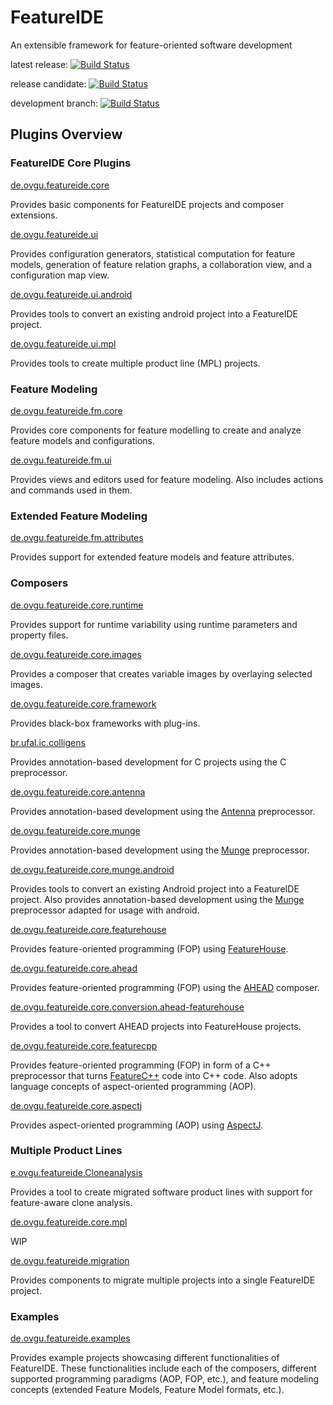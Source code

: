 # FeatureIDE

An extensible framework for feature-oriented software development

latest release:
[![Build Status](https://travis-ci.org/FeatureIDE/FeatureIDE.svg?branch=master)](https://travis-ci.org/FeatureIDE/FeatureIDE)

release candidate:
[![Build Status](https://travis-ci.org/FeatureIDE/FeatureIDE.svg?branch=release3.6)](https://travis-ci.org/FeatureIDE/FeatureIDE)

development branch:
[![Build Status](https://travis-ci.org/FeatureIDE/FeatureIDE.svg?branch=develop)](https://travis-ci.org/FeatureIDE/FeatureIDE)

## Plugins Overview

### FeatureIDE Core Plugins

[de.ovgu.featureide.core](https://github.com/FeatureIDE/FeatureIDE/tree/develop/plugins/de.ovgu.featureide.core)

Provides basic components for FeatureIDE projects and composer extensions.

[de.ovgu.featureide.ui](https://github.com/FeatureIDE/FeatureIDE/tree/develop/plugins/de.ovgu.featureide.ui)

Provides configuration generators, statistical computation for feature models, generation of feature relation graphs, a collaboration view, and a configuration map view.

[de.ovgu.featureide.ui.android](https://github.com/FeatureIDE/FeatureIDE/tree/develop/plugins/de.ovgu.featureide.ui.android)

Provides tools to convert an existing android project into a FeatureIDE project.

[de.ovgu.featureide.ui.mpl](https://github.com/FeatureIDE/FeatureIDE/tree/develop/plugins/de.ovgu.featureide.ui.mpl)

Provides tools to create multiple product line (MPL) projects.

### Feature Modeling

[de.ovgu.featureide.fm.core](https://github.com/FeatureIDE/FeatureIDE/tree/develop/plugins/de.ovgu.featureide.fm.core)

Provides core components for feature modelling to create and analyze feature models and configurations.

[de.ovgu.featureide.fm.ui](https://github.com/FeatureIDE/FeatureIDE/tree/develop/plugins/de.ovgu.featureide.fm.ui)

Provides views and editors used for feature modeling. Also includes actions and commands used in them.

### Extended Feature Modeling

[de.ovgu.featureide.fm.attributes](https://github.com/FeatureIDE/FeatureIDE/tree/develop/plugins/de.ovgu.featureide.attributes/src/de/ovgu/featureide/fm/attributes)

Provides support for extended feature models and feature attributes.

### Composers

[de.ovgu.featureide.core.runtime](https://github.com/FeatureIDE/FeatureIDE/tree/develop/plugins/de.ovgu.featureide.core.runtime)

Provides support for runtime variability using runtime parameters and property files.

[de.ovgu.featureide.core.images](https://github.com/FeatureIDE/FeatureIDE/tree/develop/plugins/de.ovgu.featureide.core.images)

Provides a composer that creates variable images by overlaying selected images.

[de.ovgu.featureide.core.framework](https://github.com/FeatureIDE/FeatureIDE/tree/develop/plugins/de.ovgu.featureide.core.framework)

Provides black-box frameworks with plug-ins.

[br.ufal.ic.colligens](https://github.com/FeatureIDE/FeatureIDE/tree/develop/plugins/br.ufal.ic.colligens)

Provides annotation-based development for C projects using the C preprocessor.

[de.ovgu.featureide.core.antenna](https://github.com/FeatureIDE/FeatureIDE/tree/develop/plugins/de.ovgu.featureide.core.antenna)

Provides annotation-based development using the [Antenna](https://sourceforge.net/projects/antenna/) preprocessor.

[de.ovgu.featureide.core.munge](https://github.com/FeatureIDE/FeatureIDE/tree/develop/plugins/de.ovgu.featureide.core.munge)

Provides annotation-based development using the [Munge](https://github.com/sonatype/munge-maven-plugin) preprocessor.

[de.ovgu.featureide.core.munge.android](https://github.com/FeatureIDE/FeatureIDE/tree/develop/plugins/de.ovgu.featureide.core.munge.android)

Provides tools to convert an existing Android project into a FeatureIDE project. Also provides annotation-based development using the [Munge](https://github.com/sonatype/munge-maven-plugin) preprocessor adapted for usage with android.

[de.ovgu.featureide.core.featurehouse](https://github.com/FeatureIDE/FeatureIDE/tree/develop/plugins/de.ovgu.featureide.core.featurehouse)

Provides feature-oriented programming (FOP) using [FeatureHouse](http://www.fosd.de/fh).

[de.ovgu.featureide.core.ahead](https://github.com/FeatureIDE/FeatureIDE/tree/develop/plugins/de.ovgu.featureide.core.ahead)

Provides feature-oriented programming (FOP) using the [AHEAD](http://www.cs.utexas.edu/users/schwartz/ATS.html) composer.

[de.ovgu.featureide.core.conversion.ahead-featurehouse](https://github.com/FeatureIDE/FeatureIDE/tree/develop/plugins/de.ovgu.featureide.core.conversion.ahead-featurehouse)

Provides a tool to convert AHEAD projects into FeatureHouse projects.

[de.ovgu.featureide.core.featurecpp](https://github.com/FeatureIDE/FeatureIDE/tree/develop/plugins/de.ovgu.featureide.core.featurecpp)

Provides feature-oriented programming (FOP) in form of a C++ preprocessor that turns [FeatureC++](http://wwwiti.cs.uni-magdeburg.de/iti_db/forschung/fop/featurec/) code into C++ code. Also adopts language concepts of aspect-oriented programming (AOP).

[de.ovgu.featureide.core.aspectj](https://github.com/FeatureIDE/FeatureIDE/tree/develop/plugins/de.ovgu.featureide.core.aspectj)

Provides aspect-oriented programming (AOP) using [AspectJ](https://www.eclipse.org/aspectj/).



### Multiple Product Lines

[e.ovgu.featureide.Cloneanalysis](https://github.com/FeatureIDE/FeatureIDE/tree/develop/plugins/de.ovgu.featureide.Cloneanalysis)

Provides a tool to create migrated software product lines with support for feature-aware clone analysis.

[de.ovgu.featureide.core.mpl](https://github.com/FeatureIDE/FeatureIDE/tree/develop/plugins/de.ovgu.featureide.core.mpl)

WIP

[de.ovgu.featureide.migration](https://github.com/FeatureIDE/FeatureIDE/tree/develop/plugins/de.ovgu.featureide.migration)

Provides components to migrate multiple projects into a single FeatureIDE project.


### Examples 

[de.ovgu.featureide.examples](https://github.com/FeatureIDE/FeatureIDE/tree/develop/plugins/de.ovgu.featureide.examples)

Provides example projects showcasing different functionalities of FeatureIDE. These functionalities include each of the composers, different supported programming paradigms (AOP, FOP, etc.), and feature modeling concepts (extended Feature Models, Feature Model formats, etc.).
